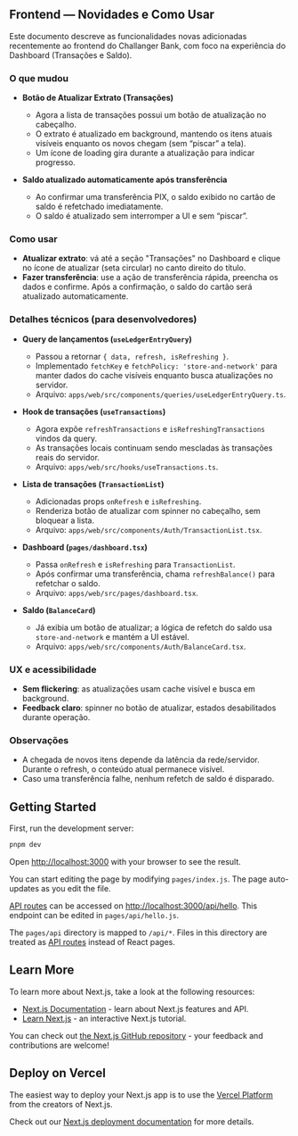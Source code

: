 ## Frontend — Novidades e Como Usar

Este documento descreve as funcionalidades novas adicionadas recentemente ao frontend do Challanger Bank, com foco na experiência do Dashboard (Transações e Saldo).

### O que mudou

- **Botão de Atualizar Extrato (Transações)**
  - Agora a lista de transações possui um botão de atualização no cabeçalho.
  - O extrato é atualizado em background, mantendo os itens atuais visíveis enquanto os novos chegam (sem “piscar” a tela).
  - Um ícone de loading gira durante a atualização para indicar progresso.

- **Saldo atualizado automaticamente após transferência**
  - Ao confirmar uma transferência PIX, o saldo exibido no cartão de saldo é refetchado imediatamente.
  - O saldo é atualizado sem interromper a UI e sem “piscar”.

### Como usar

- **Atualizar extrato**: vá até a seção "Transações" no Dashboard e clique no ícone de atualizar (seta circular) no canto direito do título.
- **Fazer transferência**: use a ação de transferência rápida, preencha os dados e confirme. Após a confirmação, o saldo do cartão será atualizado automaticamente.

### Detalhes técnicos (para desenvolvedores)

- **Query de lançamentos (`useLedgerEntryQuery`)**
  - Passou a retornar `{ data, refresh, isRefreshing }`.
  - Implementado `fetchKey` e `fetchPolicy: 'store-and-network'` para manter dados do cache visíveis enquanto busca atualizações no servidor.
  - Arquivo: `apps/web/src/components/queries/useLedgerEntryQuery.ts`.

- **Hook de transações (`useTransactions`)**
  - Agora expõe `refreshTransactions` e `isRefreshingTransactions` vindos da query.
  - As transações locais continuam sendo mescladas às transações reais do servidor.
  - Arquivo: `apps/web/src/hooks/useTransactions.ts`.

- **Lista de transações (`TransactionList`)**
  - Adicionadas props `onRefresh` e `isRefreshing`.
  - Renderiza botão de atualizar com spinner no cabeçalho, sem bloquear a lista.
  - Arquivo: `apps/web/src/components/Auth/TransactionList.tsx`.

- **Dashboard (`pages/dashboard.tsx`)**
  - Passa `onRefresh` e `isRefreshing` para `TransactionList`.
  - Após confirmar uma transferência, chama `refreshBalance()` para refetchar o saldo.
  - Arquivo: `apps/web/src/pages/dashboard.tsx`.

- **Saldo (`BalanceCard`)**
  - Já exibia um botão de atualizar; a lógica de refetch do saldo usa `store-and-network` e mantém a UI estável.
  - Arquivo: `apps/web/src/components/Auth/BalanceCard.tsx`.

### UX e acessibilidade

- **Sem flickering**: as atualizações usam cache visível e busca em background.
- **Feedback claro**: spinner no botão de atualizar, estados desabilitados durante operação.

### Observações

- A chegada de novos itens depende da latência da rede/servidor. Durante o refresh, o conteúdo atual permanece visível.
- Caso uma transferência falhe, nenhum refetch de saldo é disparado.

## Getting Started

First, run the development server:

```bash
pnpm dev
```

Open [http://localhost:3000](http://localhost:3000) with your browser to see the result.

You can start editing the page by modifying `pages/index.js`. The page auto-updates as you edit the file.

[API routes](https://nextjs.org/docs/api-routes/introduction) can be accessed on [http://localhost:3000/api/hello](http://localhost:3000/api/hello). This endpoint can be edited in `pages/api/hello.js`.

The `pages/api` directory is mapped to `/api/*`. Files in this directory are treated as [API routes](https://nextjs.org/docs/api-routes/introduction) instead of React pages.

## Learn More

To learn more about Next.js, take a look at the following resources:

- [Next.js Documentation](https://nextjs.org/docs) - learn about Next.js features and API.
- [Learn Next.js](https://nextjs.org/learn/foundations/about-nextjs) - an interactive Next.js tutorial.

You can check out [the Next.js GitHub repository](https://github.com/vercel/next.js/) - your feedback and contributions are welcome!

## Deploy on Vercel

The easiest way to deploy your Next.js app is to use the [Vercel Platform](https://vercel.com/new?utm_source=github.com&utm_medium=referral&utm_campaign=turborepo-readme) from the creators of Next.js.

Check out our [Next.js deployment documentation](https://nextjs.org/docs/deployment) for more details.
